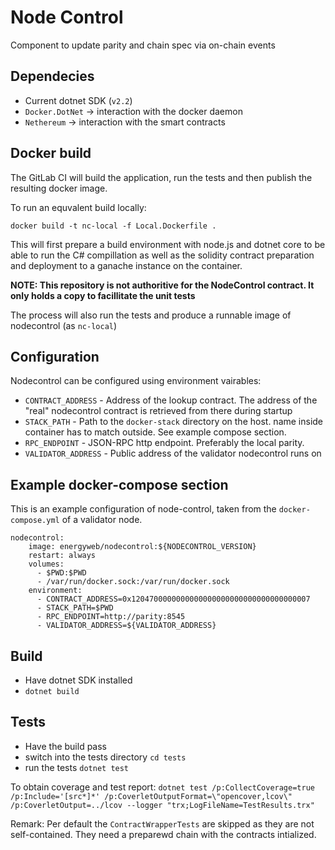 # Node Control

Component to update parity and chain spec via on-chain events

## Dependecies

- Current dotnet SDK (`v2.2`)
- `Docker.DotNet` -> interaction with the docker daemon
- `Nethereum` -> interaction with the smart contracts


## Docker build

The GitLab CI will build the application, run the tests and then publish the resulting docker image.

To run an equvalent build locally:

```
docker build -t nc-local -f Local.Dockerfile .
```

This will first prepare a build environment with node.js and dotnet core to be able to run the C# compillation as well as the solidity contract preparation and deployment to a ganache instance on the container.

**NOTE: This repository is not authoritive for the NodeControl contract. It only holds a copy to facillitate the unit tests**

The process will also run the tests and produce a runnable image of nodecontrol (as `nc-local`)

## Configuration

Nodecontrol can be configured using environment vairables:

- `CONTRACT_ADDRESS` - Address of the lookup contract. The address of the "real" nodecontrol contract is retrieved from there during startup
- `STACK_PATH` - Path to the `docker-stack` directory on the host. name inside container has to match outside. See example compose section.
- `RPC_ENDPOINT` - JSON-RPC http endpoint. Preferably the local parity.
- `VALIDATOR_ADDRESS` - Public address of the validator nodecontrol runs on

## Example docker-compose section

This is an example configuration of node-control, taken from the `docker-compose.yml` of a validator node.

```
nodecontrol:                                        
    image: energyweb/nodecontrol:${NODECONTROL_VERSION}
    restart: always
    volumes:      
      - $PWD:$PWD                                     
      - /var/run/docker.sock:/var/run/docker.sock
    environment:
      - CONTRACT_ADDRESS=0x1204700000000000000000000000000000000007
      - STACK_PATH=$PWD
      - RPC_ENDPOINT=http://parity:8545
      - VALIDATOR_ADDRESS=${VALIDATOR_ADDRESS}
```

## Build

- Have dotnet SDK installed
- `dotnet build`

## Tests

- Have the build pass
- switch into the tests directory `cd tests`
- run the tests `dotnet test`

To obtain coverage and test report: `dotnet test /p:CollectCoverage=true /p:Include='[src*]*' /p:CoverletOutputFormat=\"opencover,lcov\" /p:CoverletOutput=../lcov --logger "trx;LogFileName=TestResults.trx"`

Remark: Per default the `ContractWrapperTests` are skipped as they are not self-contained. They need a preparewd chain with the contracts intialized.
